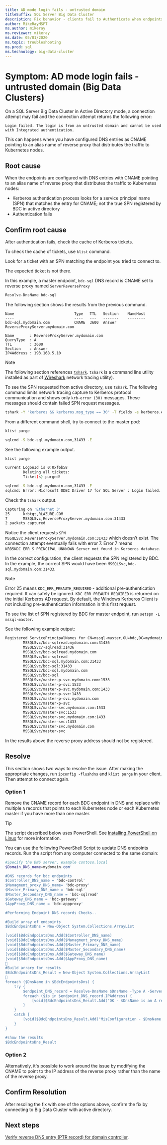 ```yaml
---
title: AD mode login fails - untrusted domain
titleSuffix: SQL Server Big Data Cluster
description: Fix behavior - clients fail to Authenticate when endpoints DNS entries are configures as CNAME pointing to an alias name.
author: MikeRayMSFT
ms.author: mikeray
ms.reviewer: mikeray
ms.date: 05/01/2020
ms.topic: troubleshooting
ms.prod: sql
ms.technology: big-data-cluster
---
```


# Symptom: AD mode login fails - untrusted domain (Big Data Clusters)

On a SQL Server Big Data Cluster in Active Directory mode, a connection attempt may fail and the connection attempt returns the following error:

`Login failed. The login is from an untrusted domain and cannot be used with Integrated authentication.`

This can happens when you have configured DNS entries as CNAME pointing to an alias name of reverse proxy that distributes the traffic to Kubernetes nodes.

## Root cause

When the endpoints are configured with DNS entries with CNAME pointing to an alias name of reverse proxy that distributes the traffic to Kubernetes nodes:

- Kerberos authentication process looks for a service principal name (SPN) that matches the entry for CNAME; not the true SPN registered by BDC in active directory
- Authentication fails 

## Confirm root cause

After authentication fails, check the cache of Kerberos tickets. 

To check the cache of tickets, use `klist` command. 

Look for a ticket with an SPN matching the endpoint you tried to connect to.

The expected ticket is not there.

In this example, a master endpoint, `bdc-sql` DNS record is CNAME set to reverse proxy named `ServerReverseProxy`

```PowerShell
Resolve-DnsName bdc-sql
```

The following section shows the results from the previous command.

```
Name                           Type   TTL   Section    NameHost
----                           ----   ---   -------    --------
bdc-sql.mydomain.com           CNAME  3600  Answer     ReverseProxyServer.mydomain.com

Name       : ReverseProxyServer.mydomain.com
QueryType  : A
TTL        : 3600
Section    : Answer
IP4Address : 193.168.5.10
```

>[!NOTE]
>The following section references  [`tshark`](https://www.wireshark.org/docs/man-pages/tshark.html). `tshark` is a command line utility installed as part of [Wireshark](https://www.wireshark.org/docs/) network tracing utility).

To see the SPN requested from active directory, use `tshark`. The following command limits network tracing capture to Kerberos protocol communication and shows only `krb-error (30)` messages. These messages should contain failed SPN request messages.

```bash
tshark -Y "kerberos && kerberos.msg_type == 30" -T fields -e kerberos.error_code -e kerberos.SNameString
```

From a different command shell, try to connect to the master pod:

```bash
klist purge

sqlcmd -S bdc-sql.mydomain.com,31433 -E
```

See the following example output.

```bash
klist purge

Current LogonId is 0:0xf6b58
        Deleting all tickets:
        Ticket(s) purged!

sqlcmd -S bdc-sql.mydomain.com,31433 -E
sqlcmd: Error: Microsoft ODBC Driver 17 for SQL Server : Login failed. The login is from an untrusted domain and cannot be used with Integrated authentication.
```

Check the `tshark` output. 

```bash
Capturing on 'Ethernet 3'
25      krbtgt,RLAZURE.COM
7       MSSQLSvc,ReverseProxyServer.mydomain.com:31433
2 packets captured
```

Notice the client requests `SPN MSSQLSvc,ReverseProxyServer.mydomain.com:31433` which doesn’t exist. The connection attempt eventually fails with error 7. Error 7 means `KRB5KDC_ERR_S_PRINCIPAL_UNKNOWN Server not found in Kerberos database`.

In the correct configuration, the client requests the SPN registered by BDC. In the example, the correct SPN would have been `MSSQLSvc,bdc-sql.mydomain.com:31433`.

>[!NOTE]
>Error 25 means `KDC_ERR_PREAUTH_REQUIRED` - additional pre-authentication required. It can safely be ignored. `KDC_ERR_PREAUTH_REQUIRED` is returned on the initial Kerberos AD request. By default, the Windows Kerberos Client is not including pre-authentication information in this first request.

To see the list of SPN registered by BDC for master endpoint, run `setspn -L mssql-master`. 

See the following example output:

```bash
Registered ServicePrincipalNames for CN=mssql-master,OU=bdc,DC=mydomain,DC=com:
        MSSQLSvc/bdc-sqlread.mydomain.com:31436
        MSSQLSvc/-sqlread:31436
        MSSQLSvc/bdc-sqlread.mydomain.com
        MSSQLSvc/bdc-sqlread
        MSSQLSvc/bdc-sql.mydomain.com:31433
        MSSQLSvc/bdc-sql:31433
        MSSQLSvc/bdc-sql.mydomain.com
        MSSQLSvc/bdc-sql
        MSSQLSvc/master-p-svc.mydomain.com:1533
        MSSQLSvc/master-p-svc:1533
        MSSQLSvc/master-p-svc.mydomain.com:1433
        MSSQLSvc/master-p-svc:1433
        MSSQLSvc/master-p-svc.mydomain.com
        MSSQLSvc/master-p-svc
        MSSQLSvc/master-svc.mydomain.com:1533
        MSSQLSvc/master-svc:1533
        MSSQLSvc/master-svc.mydomain.com:1433
        MSSQLSvc/master-svc:1433
        MSSQLSvc/master-svc.mydomain.com
        MSSQLSvc/master-svc
```

In the results above the reverse proxy address should not be registered.

## Resolve

This section shows two ways to resolve the issue. After making the appropriate changes, run `ipconfig -flushdns` and `klist purge` in your client. Then attempt to connect again.

### Option 1

Remove the CNAME record for each BDC endpoint in DNS and replace with multiple `A` records that points to each Kubernetes node or each Kubernetes master if you have more than one master.

>[!TIP]
>The script described below uses PowerShell. See [Installing PowerShell on Linux](/powershell/scripting/install/installing-powershell-core-on-linux) for more information.

You can use the following PowerShell Script to update DNS endpoints records. Run the script from any computer connected to the same domain:

```powershell
#Specify the DNS server, example contoso.local
$Domain_DNS_name=mydomain.com'

#DNS records for bdc endpoints
$Controller_DNS_name = 'bdc-control'
$Managment_proxy_DNS_name= 'bdc-proxy'
$Master_Primary_DNS_name = 'bdc-sql'
$Master_Secondary_DNS_name = 'bdc-sqlread'
$Gateway_DNS_name = 'bdc-gateway'
$AppProxy_DNS_name = 'bdc-appproxy'

#Performing Endpoint DNS records Checks..

#Build array of endpoints 
$BdcEndpointsDns = New-Object System.Collections.ArrayList

[void]$BdcEndpointsDns.Add($Controller_DNS_name)
[void]$BdcEndpointsDns.Add($Managment_proxy_DNS_name)
[void]$BdcEndpointsDns.Add($Master_Primary_DNS_name)
[void]$BdcEndpointsDns.Add($Master_Secondary_DNS_name)
[void]$BdcEndpointsDns.Add($Gateway_DNS_name)
[void]$BdcEndpointsDns.Add($AppProxy_DNS_name)

#Build arrary for results 
$BdcEndpointsDns_Result = New-Object System.Collections.ArrayList

foreach ($DnsName in $BdcEndpointsDns) {
    try {
        $endpoint_DNS_record = Resolve-DnsName $DnsName -Type A -Server $Domain_DNS_IP_address -ErrorAction Stop 
        foreach ($ip in $endpoint_DNS_record.IPAddress) {
            [void]$BdcEndpointsDns_Result.Add("OK - $DnsName is an A record with an IP $ip")
        }
    }
    catch {
        [void]$BdcEndpointsDns_Result.Add("MisConfiguration - $DnsName is not an A record or does not exists")
    }  
}

#show the results 
$BdcEndpointsDns_Result
```

### Option 2

Alternatively, it's possible to work around the issue by modifying the CNAME to point to the IP address of the reverse proxy rather than the name of the reverse proxy.

## Confirm Resolution

After resoling the fix with one of the options above, confirm the fix by connecting to Big Data Cluster with active directory.

## Next steps

[Verify reverse DNS entry (PTR record) for domain controller](active-directory-deploy.md#verify-reverse-dns-entry-for-domain-controller).
